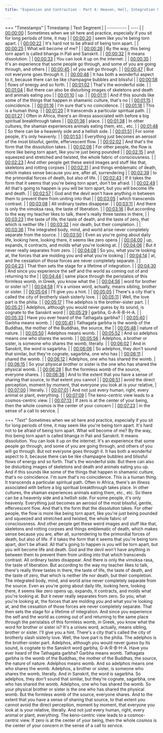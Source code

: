 ```yaml
---
title: "Expansion and Contraction - Part 4: Heaven, Hell, Integration & 3 Tastes of Freedom ~ Shinzen Young"

---
```

=== "Timestamps"
    | Timestamp | Text Segment |
    | ---------- | ----  |
    | [00:00:00](https://www.youtube.com/watch?v=Hsgj-5yCLGU&t=0) |  Sometimes when we sit here and practice, especially if you sit for long periods of time, it may |
    | [00:00:20](https://www.youtube.com/watch?v=Hsgj-5yCLGU&t=20) |  seem like you're being torn apart. |
    | [00:00:22](https://www.youtube.com/watch?v=Hsgj-5yCLGU&t=22) |  It's hard not to be afraid of being torn apart. |
    | [00:00:25](https://www.youtube.com/watch?v=Hsgj-5yCLGU&t=25) |  What will become of me? |
    | [00:00:26](https://www.youtube.com/watch?v=Hsgj-5yCLGU&t=26) |  By the way, this being torn apart is called bhanga in Pali and Sanskrit. |
    | [00:00:32](https://www.youtube.com/watch?v=Hsgj-5yCLGU&t=32) |  It means dissolution. |
    | [00:00:33](https://www.youtube.com/watch?v=Hsgj-5yCLGU&t=33) |  You can look it up on the internet. |
    | [00:00:35](https://www.youtube.com/watch?v=Hsgj-5yCLGU&t=35) |  It's an experience that some people go through, and some of you are going through, and others |
    | [00:00:45](https://www.youtube.com/watch?v=Hsgj-5yCLGU&t=45) |  of you will go through. |
    | [00:00:47](https://www.youtube.com/watch?v=Hsgj-5yCLGU&t=47) |  But not everyone goes through it. |
    | [00:00:48](https://www.youtube.com/watch?v=Hsgj-5yCLGU&t=48) |  It has both a wonderful aspect to it, because there can be like champagne bubbles and blissful |
    | [00:00:58](https://www.youtube.com/watch?v=Hsgj-5yCLGU&t=58) |  flows of energy and so forth. |
    | [00:01:02](https://www.youtube.com/watch?v=Hsgj-5yCLGU&t=62) |  That's the wonderful side. |
    | [00:01:04](https://www.youtube.com/watch?v=Hsgj-5yCLGU&t=64) |  But there can also be disturbing images of skeletons and death and animals eating you |
    | [00:01:10](https://www.youtube.com/watch?v=Hsgj-5yCLGU&t=70) |  up. |
    | [00:01:11](https://www.youtube.com/watch?v=Hsgj-5yCLGU&t=71) |  And if this sounds like some of the things that happen in shamanic culture, that's no |
    | [00:01:15](https://www.youtube.com/watch?v=Hsgj-5yCLGU&t=75) |  coincidence. |
    | [00:01:16](https://www.youtube.com/watch?v=Hsgj-5yCLGU&t=76) |  I'm sure that's no coincidence. |
    | [00:01:18](https://www.youtube.com/watch?v=Hsgj-5yCLGU&t=78) |  This is a human thing. |
    | [00:01:20](https://www.youtube.com/watch?v=Hsgj-5yCLGU&t=80) |  It transcends a particular spiritual path. |
    | [00:01:27](https://www.youtube.com/watch?v=Hsgj-5yCLGU&t=87) |  Often in Africa, there's an illness associated with before a big spiritual breakthrough takes |
    | [00:01:36](https://www.youtube.com/watch?v=Hsgj-5yCLGU&t=96) |  place. |
    | [00:01:38](https://www.youtube.com/watch?v=Hsgj-5yCLGU&t=98) |  In other cultures, the shaman experiences animals eating them, etc., etc. |
    | [00:01:48](https://www.youtube.com/watch?v=Hsgj-5yCLGU&t=108) |  So there can be a heavenly side and a hellish side. |
    | [00:01:51](https://www.youtube.com/watch?v=Hsgj-5yCLGU&t=111) |  For some people, it's only heavenly. |
    | [00:01:53](https://www.youtube.com/watch?v=Hsgj-5yCLGU&t=113) |  Everything just becomes an aerosol of the most blissful, gentle, effervescent flow. |
    | [00:02:02](https://www.youtube.com/watch?v=Hsgj-5yCLGU&t=122) |  And that's the form that the dissolution takes. |
    | [00:02:06](https://www.youtube.com/watch?v=Hsgj-5yCLGU&t=126) |  For other people, the flow is more like being torn apart, like you're just being pounded |
    | [00:02:15](https://www.youtube.com/watch?v=Hsgj-5yCLGU&t=135) |  and squeezed and stretched and twisted, the whole fabric of consciousness. |
    | [00:02:23](https://www.youtube.com/watch?v=Hsgj-5yCLGU&t=143) |  And other people get these weird images and stuff like that, skeletons and rotting corpses |
    | [00:02:31](https://www.youtube.com/watch?v=Hsgj-5yCLGU&t=151) |  and things emblematic of death, which makes sense because you are, after all, surrendering |
    | [00:02:39](https://www.youtube.com/watch?v=Hsgj-5yCLGU&t=159) |  to the primordial forces of death, but also of life. |
    | [00:02:43](https://www.youtube.com/watch?v=Hsgj-5yCLGU&t=163) |  If it takes the form that it seems that you're being torn apart, don't be afraid. |
    | [00:02:49](https://www.youtube.com/watch?v=Hsgj-5yCLGU&t=169) |  All that's going to happen is you will be torn apart, but you will become life and death. |
    | [00:02:57](https://www.youtube.com/watch?v=Hsgj-5yCLGU&t=177) |  God and the devil won't have anything in between them to prevent them from uniting into that |
    | [00:03:05](https://www.youtube.com/watch?v=Hsgj-5yCLGU&t=185) |  which transcends contrast. |
    | [00:03:08](https://www.youtube.com/watch?v=Hsgj-5yCLGU&t=188) |  All ordinary tastes disappear. |
    | [00:03:11](https://www.youtube.com/watch?v=Hsgj-5yCLGU&t=191) |  And there is only the vimoksa rasa, the taste of liberation. |
    | [00:03:16](https://www.youtube.com/watch?v=Hsgj-5yCLGU&t=196) |  But according to the way my teacher likes to talk, there's really three tastes in there, |
    | [00:03:23](https://www.youtube.com/watch?v=Hsgj-5yCLGU&t=203) |  the taste of life, the taste of death, and the taste of zero, that which is neither life |
    | [00:03:32](https://www.youtube.com/watch?v=Hsgj-5yCLGU&t=212) |  nor death, but their completion. |
    | [00:03:36](https://www.youtube.com/watch?v=Hsgj-5yCLGU&t=216) |  The integrated body, mind, and world arise never completely separate from the source. |
    | [00:03:50](https://www.youtube.com/watch?v=Hsgj-5yCLGU&t=230) |  Even as you're going about daily life, looking here, looking there, it seems like zero opens |
    | [00:04:00](https://www.youtube.com/watch?v=Hsgj-5yCLGU&t=240) |  up, expands, it contracts, and molds what you're looking at. |
    | [00:04:06](https://www.youtube.com/watch?v=Hsgj-5yCLGU&t=246) |  But it never really separates from zero. |
    | [00:04:08](https://www.youtube.com/watch?v=Hsgj-5yCLGU&t=248) |  So you, what you're looking at, the forces that are molding you and what you're looking |
    | [00:04:14](https://www.youtube.com/watch?v=Hsgj-5yCLGU&t=254) |  at, and the cessation of those forces are never completely separate. |
    | [00:04:23](https://www.youtube.com/watch?v=Hsgj-5yCLGU&t=263) |  That then sets the stage for a lifetime of integration. |
    | [00:04:30](https://www.youtube.com/watch?v=Hsgj-5yCLGU&t=270) |  And since you experience the self and the world as coming out of and returning to the |
    | [00:04:44](https://www.youtube.com/watch?v=Hsgj-5yCLGU&t=284) |  same place through the peristalsis of this formless womb, in Greek, you know what the |
    | [00:04:56](https://www.youtube.com/watch?v=Hsgj-5yCLGU&t=296) |  word for brother or sister is? |
    | [00:04:58](https://www.youtube.com/watch?v=Hsgj-5yCLGU&t=298) |  It's a unisex word, actually, means sibling, brother or sister. |
    | [00:05:04](https://www.youtube.com/watch?v=Hsgj-5yCLGU&t=304) |  I'll give you a hint. |
    | [00:05:05](https://www.youtube.com/watch?v=Hsgj-5yCLGU&t=305) |  There's a city that's called the city of brotherly slash sisterly love. |
    | [00:05:11](https://www.youtube.com/watch?v=Hsgj-5yCLGU&t=311) |  Well, the love part is the philia. |
    | [00:05:17](https://www.youtube.com/watch?v=Hsgj-5yCLGU&t=317) |  The adelphos is the brother-sister part. |
    | [00:05:21](https://www.youtube.com/watch?v=Hsgj-5yCLGU&t=321) |  Adelphos, although you would never guess by its sound, is cognate to the Sanskrit word |
    | [00:05:29](https://www.youtube.com/watch?v=Hsgj-5yCLGU&t=329) |  garbha, G-A-R-B-H-A. |
    | [00:05:33](https://www.youtube.com/watch?v=Hsgj-5yCLGU&t=333) |  Have you ever heard of the Tathagata garbha? |
    | [00:05:40](https://www.youtube.com/watch?v=Hsgj-5yCLGU&t=340) |  Garbha means womb. |
    | [00:05:41](https://www.youtube.com/watch?v=Hsgj-5yCLGU&t=341) |  Tathagata garbha is the womb of the Buddhas, the mother of the Buddhas, the source, the |
    | [00:05:48](https://www.youtube.com/watch?v=Hsgj-5yCLGU&t=348) |  nature of nature. |
    | [00:05:50](https://www.youtube.com/watch?v=Hsgj-5yCLGU&t=350) |  Adelphos means womb. |
    | [00:05:52](https://www.youtube.com/watch?v=Hsgj-5yCLGU&t=352) |  And so adelphos means one who shares the womb. |
    | [00:05:56](https://www.youtube.com/watch?v=Hsgj-5yCLGU&t=356) |  Adelphos, a brother or sister, is someone who shares the womb, literally. |
    | [00:06:02](https://www.youtube.com/watch?v=Hsgj-5yCLGU&t=362) |  And in Sanskrit, the word is sagarbha. |
    | [00:06:06](https://www.youtube.com/watch?v=Hsgj-5yCLGU&t=366) |  So adelphos, they don't sound that similar, but they're cognate, sagarbha, one who has |
    | [00:06:11](https://www.youtube.com/watch?v=Hsgj-5yCLGU&t=371) |  shared the womb. |
    | [00:06:12](https://www.youtube.com/watch?v=Hsgj-5yCLGU&t=372) |  Adelphos, one who has shared the womb. |
    | [00:06:15](https://www.youtube.com/watch?v=Hsgj-5yCLGU&t=375) |  So your physical brother or sister is the one who has shared the physical womb. |
    | [00:06:28](https://www.youtube.com/watch?v=Hsgj-5yCLGU&t=388) |  But the formless womb of the source, everyone shares. |
    | [00:06:38](https://www.youtube.com/watch?v=Hsgj-5yCLGU&t=398) |  And to the extent that you have a sense of sharing that source, to that extent you cannot |
    | [00:06:51](https://www.youtube.com/watch?v=Hsgj-5yCLGU&t=411) |  avoid the direct perception, moment by moment, that everyone you look at is your relative, |
    | [00:07:00](https://www.youtube.com/watch?v=Hsgj-5yCLGU&t=420) |  literally. |
    | [00:07:01](https://www.youtube.com/watch?v=Hsgj-5yCLGU&t=421) |  And not just every human, right, every animal or plant, everything. |
    | [00:07:09](https://www.youtube.com/watch?v=Hsgj-5yCLGU&t=429) |  The keno-centric view leads to a cosmos-centric view. |
    | [00:07:13](https://www.youtube.com/watch?v=Hsgj-5yCLGU&t=433) |  If zero is at the center of your being, then the whole cosmos is the center of your concern |
    | [00:07:23](https://www.youtube.com/watch?v=Hsgj-5yCLGU&t=443) |  in the sense of a call to service. |

=== "Text"
     Sometimes when we sit here and practice, especially if you sit for long periods of time, it may seem like you're being torn apart. It's hard not to be afraid of being torn apart. What will become of me? By the way, this being torn apart is called bhanga in Pali and Sanskrit. It means dissolution. You can look it up on the internet. It's an experience that some people go through, and some of you are going through, and others of you will go through. But not everyone goes through it. It has both a wonderful aspect to it, because there can be like champagne bubbles and blissful flows of energy and so forth. That's the wonderful side. But there can also be disturbing images of skeletons and death and animals eating you up. And if this sounds like some of the things that happen in shamanic culture, that's no coincidence. I'm sure that's no coincidence. This is a human thing. It transcends a particular spiritual path. Often in Africa, there's an illness associated with before a big spiritual breakthrough takes place. In other cultures, the shaman experiences animals eating them, etc., etc. So there can be a heavenly side and a hellish side. For some people, it's only heavenly. Everything just becomes an aerosol of the most blissful, gentle, effervescent flow. And that's the form that the dissolution takes. For other people, the flow is more like being torn apart, like you're just being pounded and squeezed and stretched and twisted, the whole fabric of consciousness. And other people get these weird images and stuff like that, skeletons and rotting corpses and things emblematic of death, which makes sense because you are, after all, surrendering to the primordial forces of death, but also of life. If it takes the form that it seems that you're being torn apart, don't be afraid. All that's going to happen is you will be torn apart, but you will become life and death. God and the devil won't have anything in between them to prevent them from uniting into that which transcends contrast. All ordinary tastes disappear. And there is only the vimoksa rasa, the taste of liberation. But according to the way my teacher likes to talk, there's really three tastes in there, the taste of life, the taste of death, and the taste of zero, that which is neither life nor death, but their completion. The integrated body, mind, and world arise never completely separate from the source. Even as you're going about daily life, looking here, looking there, it seems like zero opens up, expands, it contracts, and molds what you're looking at. But it never really separates from zero. So you, what you're looking at, the forces that are molding you and what you're looking at, and the cessation of those forces are never completely separate. That then sets the stage for a lifetime of integration. And since you experience the self and the world as coming out of and returning to the same place through the peristalsis of this formless womb, in Greek, you know what the word for brother or sister is? It's a unisex word, actually, means sibling, brother or sister. I'll give you a hint. There's a city that's called the city of brotherly slash sisterly love. Well, the love part is the philia. The adelphos is the brother-sister part. Adelphos, although you would never guess by its sound, is cognate to the Sanskrit word garbha, G-A-R-B-H-A. Have you ever heard of the Tathagata garbha? Garbha means womb. Tathagata garbha is the womb of the Buddhas, the mother of the Buddhas, the source, the nature of nature. Adelphos means womb. And so adelphos means one who shares the womb. Adelphos, a brother or sister, is someone who shares the womb, literally. And in Sanskrit, the word is sagarbha. So adelphos, they don't sound that similar, but they're cognate, sagarbha, one who has shared the womb. Adelphos, one who has shared the womb. So your physical brother or sister is the one who has shared the physical womb. But the formless womb of the source, everyone shares. And to the extent that you have a sense of sharing that source, to that extent you cannot avoid the direct perception, moment by moment, that everyone you look at is your relative, literally. And not just every human, right, every animal or plant, everything. The keno-centric view leads to a cosmos-centric view. If zero is at the center of your being, then the whole cosmos is the center of your concern in the sense of a call to service.